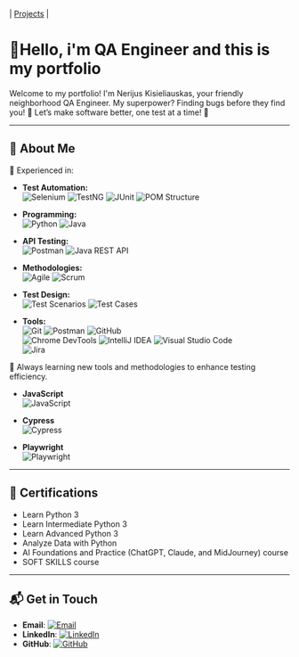 
| [Projects](./projects/projects.md)
|

[//]: # (| [About]&#40;./about/about.md&#41;)

[//]: # (| [GitHub features]&#40;./github_features/github_features.md&#41;)


# 🌟Hello, i'm QA Engineer and this is my portfolio

Welcome to my portfolio! I'm Nerijus Kisieliauskas, your friendly neighborhood QA Engineer. My superpower? Finding bugs before they find you! 🚀 Let’s make software better, one test at a time! 🐞

---

## 🚀 About Me
🎯 Experienced in:
* **Test Automation:**  
  ![Selenium](https://img.shields.io/badge/Selenium-Testing-green?logo=selenium) ![TestNG](https://img.shields.io/badge/TestNG-Framework-orange)  ![JUnit](https://img.shields.io/badge/JUnit-Testing%20Framework-blue?logo=junit5)    ![POM Structure](https://img.shields.io/badge/POM-Structure-lightgrey)

* **Programming:**  
  ![Python](https://img.shields.io/badge/Python-Language-blue?logo=python)    ![Java](https://img.shields.io/badge/Java-Programming-orange?logo=openjdk)

* **API Testing:**  
  ![Postman](https://img.shields.io/badge/Postman-API%20Testing-orange?logo=postman)    ![Java REST API](https://img.shields.io/badge/Java%20REST%20API-Development-green)

* **Methodologies:**  
  ![Agile](https://img.shields.io/badge/Agile-Methodology-blue)    ![Scrum](https://img.shields.io/badge/Scrum-Framework-lightblue)

* **Test Design:**  
  ![Test Scenarios](https://img.shields.io/badge/Test%20Scenarios-Design-yellow)    ![Test Cases](https://img.shields.io/badge/Test%20Cases-Writing-orange)

* **Tools:**  
  ![Git](https://img.shields.io/badge/Git-Version%20Control-red?logo=git)  ![Postman](https://img.shields.io/badge/Postman-API%20Testing-orange?logo=postman)    ![GitHub](https://img.shields.io/badge/GitHub-Repository%20Hosting-black?logo=github)  
  ![Chrome DevTools](https://img.shields.io/badge/Chrome%20DevTools-Debugging-lightblue?logo=googlechrome) ![IntelliJ IDEA](https://img.shields.io/badge/IntelliJ%20IDEA-IDE-darkblue?logo=intellijidea)
  ![Visual Studio Code](https://img.shields.io/badge/Visual%20Studio%20Code-Editor-blue?logo=visualstudiocode)  
  ![Jira](https://img.shields.io/badge/Jira-Project%20Management-blue?logo=jira)

🌱 Always learning new tools and methodologies to enhance testing efficiency.

* **JavaScript**  
  ![JavaScript](https://img.shields.io/badge/JavaScript-Language-yellow?logo=javascript)

* **Cypress**  
  ![Cypress](https://img.shields.io/badge/Cypress-Test%20Automation-green?logo=cypress)

* **Playwright**  
  ![Playwright](https://img.shields.io/badge/Playwright-Test%20Automation-blue?logo=playwright)

---

## 🏅 Certifications

- Learn Python 3
- Learn Intermediate Python 3
- Learn Advanced Python 3
- Analyze Data with Python
- AI Foundations and Practice (ChatGPT,  Claude, and MidJourney) course
- SOFT SKILLS course
---

## 📬 Get in Touch
- **Email**: [![Email](https://img.shields.io/badge/Email-nerkai%40gmail.com-blue?logo=gmail)](mailto:nerkai@gmail.com)
- **LinkedIn**: [![LinkedIn](https://img.shields.io/badge/LinkedIn-Profile-blue?logo=linkedin)](https://www.linkedin.com/in/nerijuskisieliauskas/)
- **GitHub**: [![GitHub](https://img.shields.io/badge/GitHub-Repository%20Hosting-black?logo=github)](https://github.com/NerkaKiss)

